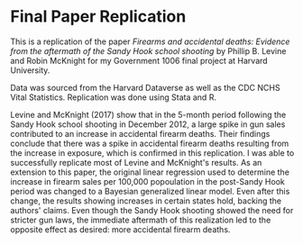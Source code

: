 # Final Paper Replication

This is a replication of the paper *Firearms and accidental deaths: Evidence from the aftermath of the Sandy Hook school shooting* by Phillip B. Levine and Robin McKnight for my Government 1006 final project at Harvard University.

Data was sourced from the Harvard Dataverse as well as the CDC NCHS Vital Statistics. Replication was done using Stata and R.

Levine and McKnight (2017) show that in the 5-month period following the Sandy Hook school shooting in December 2012, a large spike in gun sales contributed to an increase in accidental firearm deaths. Their findings conclude that there was a spike in accidental firearm deaths resulting from the increase in exposure, which is confirmed in this replication. I was able to successfully replicate most of Levine and McKnight's results. As an extension to this paper, the original linear regression used to determine the increase in firearm sales per 100,000 popoulation in the post-Sandy Hook period was changed to a Bayesian generalized linear model. Even after this change, the results showing increases in certain states hold, backing the authors' claims. Even though the Sandy Hook shooting showed the need for stricter gun laws, the immediate aftermath of this realization led to the opposite effect as desired: more accidental firearm deaths.
